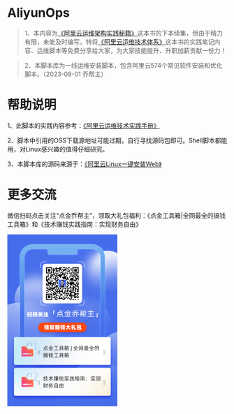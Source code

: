 # AliyunOps

> 1、本内容为<a href="https://item.jd.com/12633183.html" target="_blank">《阿里云运维架构实践秘籍》</a>这本书的下本续集，但由于精力有限，未能及时编写。特将<a href="https://ops.qiaobangzhu.cn/" target="_blank">《阿里云运维技术体系》</a>这本书的实践笔记内容、运维脚本等免费分享给大家，为大家技能提升、升职加薪贡献一份力！ 
 
> 2、本脚本库为一线运维安装脚本，包含阿里云574个常见软件安装和优化脚本。（2023-08-01 乔帮主）

# 帮助说明
1、此脚本的实践内容参考：<a href="https://ops.qiaobangzhu.cn/" target="_blank">《阿里云运维技术实践手册》</a>

2、脚本中引用的OSS下载源地址可能过期，自行寻找源码包即可。Shell脚本都能用，对Linux感兴趣的值得仔细研究。

3、本脚本库的源码来源于：<a href="https://github.com/qiaobangzhu-cn/AliyunLinuxWeb" target="_blank">《阿里云Linux一键安装Web》</a>

#	更多交流

微信扫码点击关注“点金乔帮主”，领取大礼包福利：《点金工具箱|全网最全的搞钱工具箱》和《技术赚钱实践指南：实现财务自由》

<img src="重点必看.png" align="center" width="50%">  